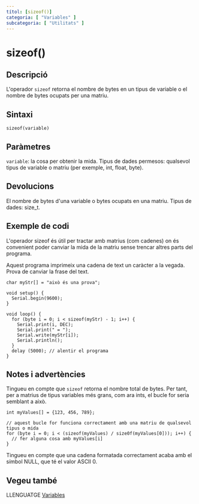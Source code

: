 ```yaml
---
títol: [sizeof()]
categoria: [ "Variables" ]
subcategoria: [ "Utilitats" ]
---
```


# sizeof()

## Descripció

L'operador `sizeof` retorna el nombre de bytes en un tipus de variable o el nombre de bytes ocupats per una matriu.

## Sintaxi

`sizeof(variable)`

## Paràmetres

`variable`: la cosa per obtenir la mida. Tipus de dades permesos: qualsevol tipus de variable o matriu (per exemple, int, float, byte).

## Devolucions

El nombre de bytes d'una variable o bytes ocupats en una matriu. Tipus de dades: size_t.

## Exemple de codi

L'operador sizeof és útil per tractar amb matrius (com cadenes) on és convenient poder canviar la mida de la matriu sense trencar altres parts del programa.

Aquest programa imprimeix una cadena de text un caràcter a la vegada. Prova de canviar la frase del text.

```
char myStr[] = "això és una prova";

void setup() {
  Serial.begin(9600);
}

void loop() {
  for (byte i = 0; i < sizeof(myStr) - 1; i++) {
    Serial.print(i, DEC);
    Serial.print(" = ");
    Serial.write(myStr[i]);
    Serial.println();
  }
  delay (5000); // alentir el programa
}
```

## Notes i advertències

Tingueu en compte que `sizeof` retorna el nombre total de bytes. Per tant, per a matrius de tipus variables més grans, com ara ints, el bucle for seria semblant a això.

```
int myValues[] = {123, 456, 789};

// aquest bucle for funciona correctament amb una matriu de qualsevol tipus o mida
for (byte i = 0; i < (sizeof(myValues) / size0f(myValues[0])); i++) {
  // fer alguna cosa amb myValues[i]
}
```

Tingueu en compte que una cadena formatada correctament acaba amb el símbol NULL, que té el valor ASCII 0.

## Vegeu també

LLENGUATGE [Variables](../Variables.md)
